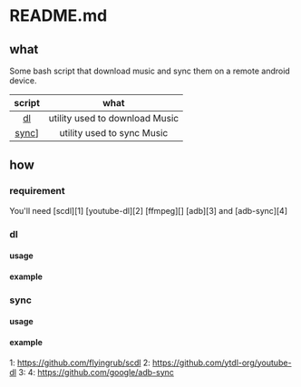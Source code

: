 # README.md

## what

Some bash script that download music and sync them on a remote android device.

| script         | what                           |
| :-:            | :-:                            |
| [dl](#dl)      | utility used to download Music |
| [sync](#sync)] | utility used to sync Music     |

## how

### requirement

You'll need [scdl][1] [youtube-dl][2] [ffmpeg][] [adb][3] and [adb-sync][4]

### dl

#### usage

#### example

### sync

#### usage

#### example

1: https://github.com/flyingrub/scdl
2: https://github.com/ytdl-org/youtube-dl
3:
4: https://github.com/google/adb-sync
